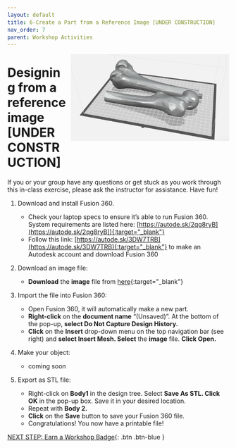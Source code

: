 ```yaml
---
layout: default
title: 6-Create a Part from a Reference Image [UNDER CONSTRUCTION]
nav_order: 7
parent: Workshop Activities
---
```


<img src="images/act-5/0.png" alt="bo-o-o-o-one?!" style="float:right;width:360px;margin-left:10px;">

# **Designing from a reference image [UNDER CONSTRUCTION]**

If you or your group have any questions or get stuck as you work through this in-class exercise, please ask the instructor for assistance.  Have fun!

1.  Download and install Fusion 360.
    -   Check your laptop specs to ensure it’s able to run Fusion 360. System requirements are listed here: [https://autode.sk/2qg8ryB](https://autode.sk/2qg8ryB]){:target="_blank"}
    -   Follow this link: [https://autode.sk/3DW7TRB](https://autode.sk/3DW7TRB){:target="_blank"} to make an Autodesk account and download Fusion 360

2.  Download an image file:
    -   **Download** the **image** file from [here](http://bit.ly/35yi3nv){:target="_blank"}

3.  Import the file into Fusion 360:
    -   Open Fusion 360, it will automatically make a new part.
    -   **Right-click** on the **document name** “(Unsaved)”. At the bottom of the pop-up, **select Do Not Capture Design History.**
    -   **Click** on the **Insert** drop-down menu on the top navigation bar (see right) and **select Insert Mesh. Select** the **image** file. **Click Open.**

4. Make your object:
    - coming soon

5.  Export as STL file:
    -   Right-click on **Body1** in the design tree. Select **Save As STL. Click OK** in the pop-up box. Save it in your desired location.
    -   Repeat with **Body 2.**
    -   **Click** on the **Save** button to save your Fusion 360 file.
    -   Congratulations! You now have a printable file!

[NEXT STEP: Earn a Workshop Badge](informal-credentials.html){: .btn .btn-blue }